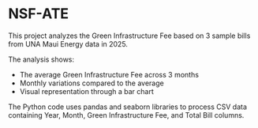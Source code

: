 # NSF-ATE
  
 

This project analyzes the Green Infrastructure Fee based on 3 sample bills from UNA Maui Energy data in 2025.

The analysis shows:
- The average Green Infrastructure Fee across 3 months
- Monthly variations compared to the average
- Visual representation through a bar chart

The Python code uses pandas and seaborn libraries to process CSV data containing Year, Month, Green Infrastructure Fee, and Total Bill columns.
